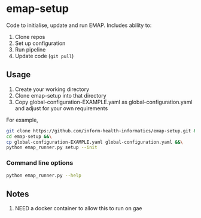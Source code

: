 # emap-setup

Code to initialise, update and run EMAP. Includes ability to:
1. Clone repos
2. Set up configuration
3. Run pipeline
4. Update code (`git pull`)

## Usage
1. Create your working directory 
2. Clone emap-setup into that directory
3. Copy global-configuration-EXAMPLE.yaml as global-configuration.yaml and adjust for your own requirements

For example,

```bash
git clone https://github.com/inform-health-informatics/emap-setup.git &&\
cd emap-setup &&\
cp global-configuration-EXAMPLE.yaml global-configuration.yaml &&\
python emap_runner.py setup --init
```

### Command line options
```bash
python emap_runner.py --help
```
 
## Notes
1. NEED a docker container to allow this to run on gae
